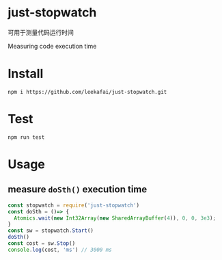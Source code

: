 # just-stopwatch

可用于测量代码运行时间

Measuring code execution time

# Install

```shell
npm i https://github.com/leekafai/just-stopwatch.git
```

# Test
```shell
npm run test

```

# Usage

## measure `doSth()` execution time

```javascript
const stopwatch = require('just-stopwatch')
const doSth = ()=> {
  Atomics.wait(new Int32Array(new SharedArrayBuffer(4)), 0, 0, 3e3);
}
const sw = stopwatch.Start()
doSth()
const cost = sw.Stop()
console.log(cost, 'ms') // 3000 ms
```